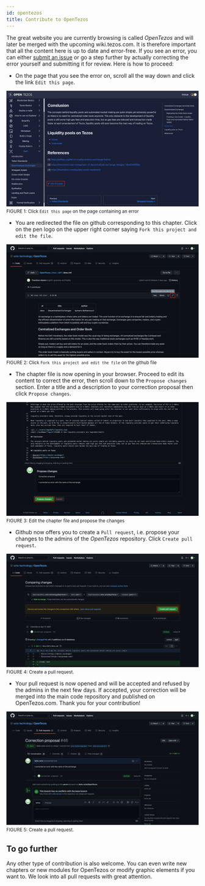 ```yaml
---
id: opentezos
title: Contribute to OpenTezos
---
```


The great website you are currently browsing is called _OpenTezos_ and will later be merged with the upcoming wiki.tezos.com. It is therefore important that all the content here is up to date and error-free. If you see an error, you can either [submit an issue](/contribute/report-issue) or go a step further by actually correcting the error yourself and submitting it for review. Here is how to proceed:

- On the page that you see the error on, scroll all the way down and click the link `Edit this page`. 

![](../../static/img/contribute/edit-page.png)
<small className="figure">FIGURE 1: Click `Edit this page` on the page containing an error</small>

- You are redirected the file on github corresponding to this chapter. Click on the pen logo on the upper right corner saying `Fork this project and edit the file`.

![](../../static/img/contribute/fork-project.png)
<small className="figure">FIGURE 2: Click `Fork this project and edit the file` on the github file</small>

- The chapter file is now opening in your browser. Proceed to edit its content to correct the error, then scroll down to the `Propose changes` section. Enter a title and a description to your correction proposal then click `Propose changes`.

![](../../static/img/contribute/propose-changes.png)
<small className="figure">FIGURE 3: Edit the chapter file and propose the changes</small>

- Github now offers you to create a `Pull request`, i.e. propose your changes to the admins of the _OpenTezos_ repository. Click `Create pull request`.

![](../../static/img/contribute/create-pull-request.png)
<small className="figure">FIGURE 4: Create a pull request.</small>

- Your pull request is now opened and will be accepted and refused by the admins in the next few days. If accepted, your correction will be merged into the main code repository and published on OpenTezos.com. Thank you for your contribution!

![](../../static/img/contribute/pr-done.png)
<small className="figure">FIGURE 5: Create a pull request.</small>

## To go further

Any other type of contribution is also welcome. You can even write new chapters or new modules for OpenTezos or modify graphic elements if you want to. We look into all pull requests with great attention.



